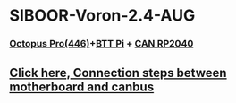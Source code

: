 # SIBOOR-Voron-2.4-AUG
### [Octopus Pro(446)](https://github.com/bigtreetech/BIGTREETECH-OCTOPUS-Pro)+[BTT Pi](https://github.com/bigtreetech/BTT-Pi) + [CAN RP2040](https://github.com/bigtreetech/EBB/tree/master/EBB%20SB2209%20CAN%20(RP2040))  

## [Click here, Connection steps between motherboard and canbus](https://github.com/Lzhikai/SIBOOR-Voron-2.4-AUG/blob/main/connection.md)

